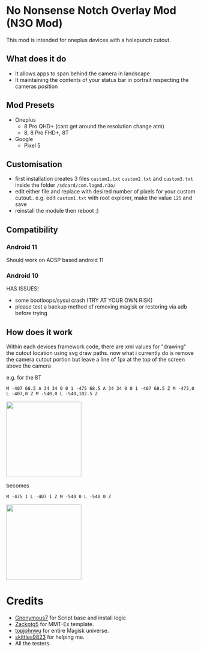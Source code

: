 # No Nonsense Notch Overlay Mod (N3O Mod)

This mod is intended for oneplus devices with a holepunch cutout.

## What does it do

- It allows apps to span behind the camera in landscape
- It maintaining the contents of your status bar in portrait respecting the cameras position

## Mod Presets

- Oneplus 
  - 8 Pro QHD+ (cant get around the resolution change atm)
  - 8, 8 Pro FHD+, 8T 
- Google 
  - Pixel 5

## Customisation

- first installation creates 3 files `custom1.txt` `custom2.txt` and `custom3.txt` inside the folder `/sdcard/com.logmd.n3o/`
- edit either file and replace with desired number of pixels for your custom cutout.. e.g. edit `custom1.txt` with root explorer, make the value `125` and save
- reinstall the module then reboot :)

## Compatibility

### Android 11
Should work on AOSP based android 11

### Android 10
HAS ISSUES!
- some bootloops/sysui crash (TRY AT YOUR OWN RISK)
- please test a backup method of removing magisk or restoring via adb before trying

## How does it work

Within each devices framework code, there are xml values for "drawing" the cutout location using svg draw paths.
now what i currently do is remove the camera cutout portion but leave a line of 1px at the top of the screen above the camera

e.g. for the 8T

```
M -407 68.5 A 34 34 0 0 1 -475 68.5 A 34 34 0 0 1 -407 68.5 Z M -475,0 L -407,0 Z M -540,0 L -540,102.5 Z
```

<img width="200" src="https://gist.githubusercontent.com/logmd/f60ee13ce55be71179b36106b0ccf2d1/raw/op8t-cutout.svg">

becomes

```
M -475 1 L -407 1 Z M -540 0 L -540 0 Z
```

<img width="200" src="https://gist.github.com/logmd/2ecc3ede43a7d3e318f4740c4a5f3c0c/raw/op8t-cutout-removed.svg">


# Credits

- <a href="https://github.com/Gnonymous7">Gnonymous7</a> for Script base and install logic
- <a href="https://github.com/Zackptg5">Zackptg5</a> for MMT-Ex template.
- <a href="https://github.com/topjohnwu">topjohnwu</a> for entire Magisk universe.
- <a href="https://github.com/skittles9823">skittles9823</a> for helping me.
- All the testers.

